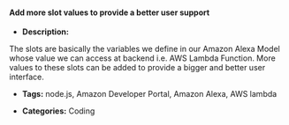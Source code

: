 #### Add more slot values to provide a better user support


- **Description:**

The slots are basically the variables we define in our Amazon Alexa Model whose value we can access at backend i.e. AWS Lambda Function. More values to these slots can be added to provide a bigger and better user interface. 


- **Tags:**  node.js, Amazon Developer Portal, Amazon Alexa, AWS lambda

- **Categories:** Coding
